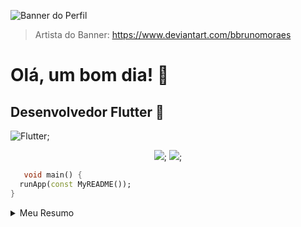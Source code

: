 ![Banner do Perfil](https://64.media.tumblr.com/ba114d240ed9d19e927a725cc599b038/tumblr_o8ol0qfp3d1r4gsiio1_1280.gifv)
> Artista do Banner: https://www.deviantart.com/bbrunomoraes

# Olá, um bom dia! 👋

## Desenvolvedor Flutter 📱
![Flutter](https://img.shields.io/badge/FLUTTER-02569B.svg?&style=flat&logo=flutter&logoColor=white);
<p align="center">
  <a href="mailto:marcos.vdcg@gmail.com?subject=Olá%Marcos%"><img src="https://img.shields.io/badge/gmail-%23D14836.svg?&style=for-the-badge&logo=gmail&logoColor=white" /></a>;
 <a href="https://www.linkedin.com/in/marcos-galvão-121117250/"><img src="https://img.shields.io/badge/linkedin-%230077B5.svg?&style=for-the-badge&logo=linkedin&logoColor=white" /></a>;
</p>

```dart
   void main() {
  runApp(const MyREADME());
}
```


<details>
   
<summary>Meu Resumo</summary>

### Prazer, eu me chamo Marcos!
+ 💪 Sempre me desafiando 
+ 📚 Cursando Engenharia de Software na UCSal
+ 💻 Paixão em resolver problemas e "codar"
+ ❤ Amante de novidades na área de tecnologia

</details>

